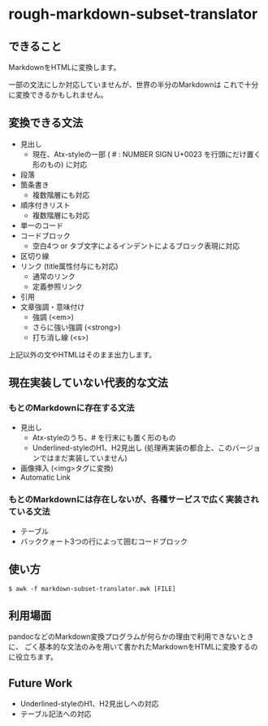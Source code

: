 # rough-markdown-subset-translator

## できること

MarkdownをHTMLに変換します。

一部の文法にしか対応していませんが、世界の半分のMarkdownは
これで十分に変換できるかもしれません。

## 変換できる文法

- 見出し
    - 現在、Atx-styleの一部 ( # : NUMBER SIGN U+0023 を行頭にだけ置く形のもの) に対応
- 段落
- 箇条書き
    - 複数階層にも対応
- 順序付きリスト
    - 複数階層にも対応
- 単一のコード
- コードブロック
    - 空白4つ or タブ文字によるインデントによるブロック表現に対応
- 区切り線
- リンク (title属性付与にも対応)
    - 通常のリンク
    - 定義参照リンク
- 引用
- 文章強調・意味付け
    - 強調 (&lt;em&gt;)
    - さらに強い強調 (&lt;strong&gt;)
    - 打ち消し線 (&lt;s&gt;)

上記以外の文やHTMLはそのまま出力します。

## 現在実装していない代表的な文法

### もとのMarkdownに存在する文法

- 見出し
    - Atx-styleのうち、# を行末にも置く形のもの
    - Underlined-styleのH1、H2見出し (処理再実装の都合上、このバージョンではまだ実装していません)
- 画像挿入 (&lt;img&gt;タグに変換)
- Automatic Link

### もとのMarkdownには存在しないが、各種サービスで広く実装されている文法

- テーブル
- バッククォート3つの行によって囲むコードブロック

## 使い方

    $ awk -f markdown-subset-translator.awk [FILE]

## 利用場面

pandocなどのMarkdown変換プログラムが何らかの理由で利用できないときに、
ごく基本的な文法のみを用いて書かれたMarkdownをHTMLに変換するのに役立ちます。

## Future Work

- Underlined-styleのH1、H2見出しへの対応
- テーブル記法への対応

